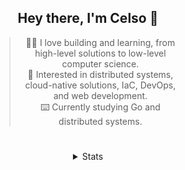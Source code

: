 <div align="center">

## Hey there, I'm Celso 🙂

<div style="max-width: 300px; ">

> 🧙‍♂️ I love building and learning, from high-level solutions to low-level computer science.<br>
> 🦉 Interested in distributed systems, cloud-native solutions, IaC, DevOps, and web development.<br>
> ⌨️ Currently studying Go and distributed systems.<br>

</div>

#

<details align="center">
<summary>Stats</summary>

<cr/>

<p style="text-align: center;">
<!--START_SECTION:waka-->

```txt
From: 27 September 2023 - To: 27 October 2023

Markdown          24 hrs 59 mins  ██████░░░░░░░░░░░░░░░░░░░   24.63 %
Go                17 hrs 2 mins   ████▒░░░░░░░░░░░░░░░░░░░░   16.80 %
YAML              13 hrs 6 mins   ███▒░░░░░░░░░░░░░░░░░░░░░   12.92 %
JavaScript        7 hrs 58 mins   ██░░░░░░░░░░░░░░░░░░░░░░░   07.85 %
Makefile          6 hrs 23 mins   █▓░░░░░░░░░░░░░░░░░░░░░░░   06.31 %
```

<!--END_SECTION:waka-->
</p>
  
<div>

<img src="http://github-readme-stats.vercel.app/api/top-langs/?username=celsobenedetti&layout=compact&custom_title=Languages&include_all_commits=true&count_private=true&langs_count=6&theme=transparent&bg_color=00000000" height="180em"/>
<img src="https://streak-stats.demolab.com?user=celsobenedetti&theme=transparent" height="180rem"/>

</div>

#

<a href="https://wakatime.com/@8a52c0fd-ec78-403a-81d0-07c674c564b3" title="Time coded since Jan 17 2022">
<img src="https://wakatime.com/badge/user/8a52c0fd-ec78-403a-81d0-07c674c564b3.svg" alt="Wakatime 2022" title="Time coded since Jan 17 2022" />
</a>

</details>

</div>
